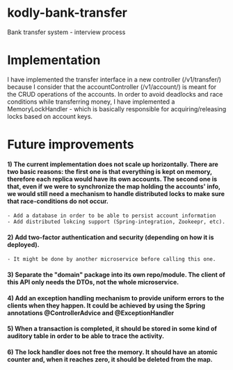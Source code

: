 # kodly-bank-transfer
Bank transfer system - interview process


# Implementation
I have implemented the transfer interface in a new controller (/v1/transfer/) because I consider that the accountController (/v1/account/) is meant for the CRUD operations of the accounts.
In order to avoid deadlocks and race conditions while transferring money, I have implemented a MemoryLockHandler - which is basically responsible for acquiring/releasing locks based on account keys.


# Future improvements 
#### 1) The current implementation does not scale up horizontally. There are two basic reasons: the first one is that everything is kept on memory, therefore each replica would have its own accounts. The second one is that, even if we were to synchronize the map holding the accounts' info, we would still need a mechanism to handle distributed locks to make sure that race-conditions do not occur.    
    - Add a database in order to be able to persist account information 
    - Add distributed lokcing support (Spring-integration, Zookeepr, etc).

#### 2) Add two-factor authentication and security (depending on how it is deployed).
    - It might be done by another microservice before calling this one.

#### 3) Separate the "domain" package into its own repo/module. The client of this API only needs the DTOs, not the whole microservice.

#### 4) Add an exception handling mechanism to provide uniform errors to the clients when they happen. It could be achieved by using the Spring annotations @ControllerAdvice and @ExceptionHandler

#### 5) When a transaction is completed, it should be stored in some kind of auditory table in order to be able to trace the activity. 

#### 6) The lock handler does not free the memory. It should have an atomic counter and, when it reaches zero, it should be deleted from the map. 
